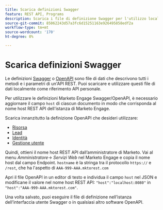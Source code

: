 ```yaml
---
title: Scarica definizioni Swagger
feature: REST API, Programs
description: Scarica i file di definizione Swagger per l'utilizzo locale.
source-git-commit: 85062243d57a3fc6d15251163e926495858edf2a
workflow-type: tm+mt
source-wordcount: '170'
ht-degree: 0%

---
```


# Scarica definizioni Swagger

Le definizioni [Swagger](https://swagger.io/) o [OpenAPI](https://www.openapis.org/) sono file di dati che descrivono tutti i metodi e i parametri di un&#39;API REST. Puoi scaricare e utilizzare questi file di dati localmente come riferimento API personale.

Per utilizzare le definizioni Marketo Engage Swagger/OpenAPI, è necessario aggiornare il campo `host` di ciascun documento in modo che corrisponda al nome host REST API dell&#39;istanza di Marketo Engage.

Scarica innanzitutto la definizione OpenAPI che desideri utilizzare:

* [Risorsa](assets/swagger-asset.json)
* [Lead](assets/swagger-mapi.json)
* [Identità   ](assets/swagger-identity.json)
* [Gestione utente](assets/swagger-user.json)

Quindi, ottieni il nome host REST API dall’amministratore di Marketo. Vai al menu _Amministratore_-> _Servizi Web_ nel Marketo Engage e copia il nome host dal campo Endpoint. `hostname` è la stringa tra il protocollo `https://` e `/rest`, che ha l&#39;aspetto di `AAA-999-AAA.mktorest.com`

Apri il file OpenAPI in un editor di testo e individua il campo `host` nel JSON e modificane il valore nel nome host REST API: `"host":"localhost:8080"` in `"host":"AAA-999-AAA.mktorest.com"`.

Una volta salvato, puoi eseguire il file di definizione nell’istanza dell’interfaccia utente Swagger o in qualsiasi altro software OpenAPI.
